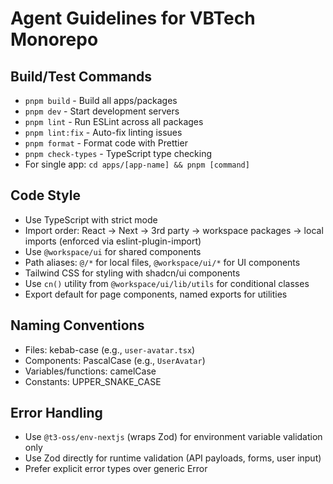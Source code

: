 # Agent Guidelines for VBTech Monorepo

## Build/Test Commands

- `pnpm build` - Build all apps/packages
- `pnpm dev` - Start development servers
- `pnpm lint` - Run ESLint across all packages
- `pnpm lint:fix` - Auto-fix linting issues
- `pnpm format` - Format code with Prettier
- `pnpm check-types` - TypeScript type checking
- For single app: `cd apps/[app-name] && pnpm [command]`

## Code Style

- Use TypeScript with strict mode
- Import order: React → Next → 3rd party → workspace packages → local imports (enforced via eslint-plugin-import)
- Use `@workspace/ui` for shared components
- Path aliases: `@/*` for local files, `@workspace/ui/*` for UI components
- Tailwind CSS for styling with shadcn/ui components
- Use `cn()` utility from `@workspace/ui/lib/utils` for conditional classes
- Export default for page components, named exports for utilities

## Naming Conventions

- Files: kebab-case (e.g., `user-avatar.tsx`)
- Components: PascalCase (e.g., `UserAvatar`)
- Variables/functions: camelCase
- Constants: UPPER_SNAKE_CASE

## Error Handling

- Use `@t3-oss/env-nextjs` (wraps Zod) for environment variable validation only
- Use Zod directly for runtime validation (API payloads, forms, user input)
- Prefer explicit error types over generic Error
